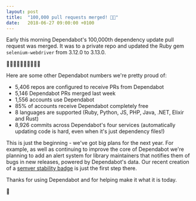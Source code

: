 ```yaml
---
layout: post
title:  "100,000 pull requests merged! 💯🎉"
date:   2018-06-27 09:00:00 +0100
---
```


Early this morning Dependabot's 100,000th dependency update pull request was
merged. It was to a private repo and updated the Ruby gem `selenium-webdriver`
from 3.12.0 to 3.13.0.

💯🎉💯🎉💯🎉💯🎉💯🎉

Here are some other Dependabot numbers we're pretty proud of:
- 5,406 repos are configured to receive PRs from Dependabot
- 5,146 Dependabot PRs merged last week
- 1,556 accounts use Dependabot
- 85% of accounts receive Dependabot completely free
- 8 languages are supported (Ruby, Python, JS, PHP, Java, .NET, Elixir and Rust)
- 8,926 commits across Dependabot's four services (automatically updating code
  is hard, even when it's just dependency files!)

This is just the beginning - we've got big plans for the next year. For example,
as well as continuing to improve the core of Dependabot we're planning to add
an alert system for library maintainers that notifies them of bugs in new
releases, powered by Dependabot's data. Our recent creation of a
[semver stability badge][semver-badge] is just the first step there.

Thanks for using Dependabot and for helping make it what it is today.

💯

[languages]: https://dependabot.com/#languages
[greysteil]: https://github.com/greysteil/
[semver-badge]: https://dependabot.com/compatibility-score.html
